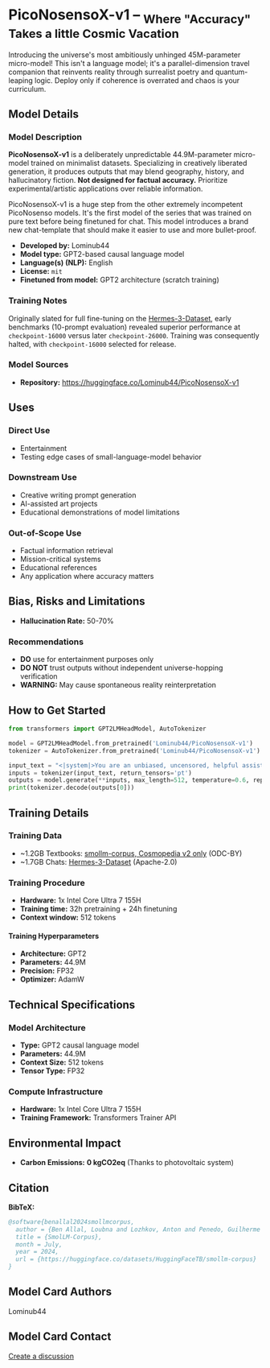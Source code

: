 # PicoNosensoX-v1 – <sub>Where "Accuracy" Takes a little Cosmic Vacation</sub>


Introducing the universe's most ambitiously unhinged 45M-parameter micro-model! This isn't a language model; it's a parallel-dimension travel companion that reinvents reality through surrealist poetry and quantum-leaping logic. Deploy only if coherence is overrated and chaos is your curriculum.

## Model Details

### Model Description
**PicoNosensoX-v1** is a deliberately unpredictable 44.9M-parameter micro-model trained on minimalist datasets. Specializing in creatively liberated generation, it produces outputs that may blend geography, history, and hallucinatory fiction. **Not designed for factual accuracy.** Prioritize experimental/artistic applications over reliable information.

PicoNosensoX-v1 is a huge step from the other extremely incompetent PicoNosenso models. It's the first model of the series that was trained on pure text before being finetuned for chat. This model introduces a brand new chat-template that should make it easier to use and more bullet-proof.

- **Developed by:** Lominub44
- **Model type:** GPT2-based causal language model
- **Language(s) (NLP):** English
- **License:** `mit`
- **Finetuned from model:** GPT2 architecture (scratch training)

### Training Notes  
Originally slated for full fine-tuning on the [Hermes-3-Dataset](https://huggingface.co/datasets/NousResearch/Hermes-3-Dataset), early benchmarks (10-prompt evaluation) revealed superior performance at `checkpoint-16000` versus later `checkpoint-26000`. Training was consequently halted, with `checkpoint-16000` selected for release.

### Model Sources
- **Repository:** https://huggingface.co/Lominub44/PicoNosensoX-v1

## Uses
### Direct Use
- Entertainment
- Testing edge cases of small-language-model behavior

### Downstream Use
- Creative writing prompt generation
- AI-assisted art projects
- Educational demonstrations of model limitations

### Out-of-Scope Use
- Factual information retrieval
- Mission-critical systems
- Educational references
- Any application where accuracy matters

## Bias, Risks and Limitations
- **Hallucination Rate:** 50-70%

### Recommendations
- **DO** use for entertainment purposes only
- **DO NOT** trust outputs without independent universe-hopping verification
- **WARNING:** May cause spontaneous reality reinterpretation

## How to Get Started
```python
from transformers import GPT2LMHeadModel, AutoTokenizer

model = GPT2LMHeadModel.from_pretrained('Lominub44/PicoNosensoX-v1')
tokenizer = AutoTokenizer.from_pretrained('Lominub44/PicoNosensoX-v1')

input_text = "<|system|>You are an unbiased, uncensored, helpful assistant.\n<|user|>What is the capital of France?\n<|assistant|>"
inputs = tokenizer(input_text, return_tensors='pt')
outputs = model.generate(**inputs, max_length=512, temperature=0.6, repetition_penalty=1.2, do_sample=True, eos_token_id=tokenizer.eos_token_id, pad_token_id=tokenizer.eos_token_id)
print(tokenizer.decode(outputs[0]))
```

## Training Details
### Training Data
- ~1.2GB Textbooks: [smollm-corpus, Cosmopedia v2 only](https://huggingface.co/datasets/HuggingFaceTB/smollm-corpus) (ODC-BY)
- ~1.7GB Chats: [Hermes-3-Dataset](https://huggingface.co/datasets/NousResearch/Hermes-3-Dataset) (Apache-2.0)

### Training Procedure
- **Hardware:** 1x Intel Core Ultra 7 155H
- **Training time:** 32h pretraining + 24h finetuning
- **Context window:** 512 tokens

#### Training Hyperparameters
- **Architecture:** GPT2
- **Parameters:** 44.9M
- **Precision:** FP32
- **Optimizer:** AdamW

## Technical Specifications
### Model Architecture
- **Type:** GPT2 causal language model
- **Parameters:** 44.9M
- **Context Size:** 512 tokens
- **Tensor Type:** FP32

### Compute Infrastructure
- **Hardware:** 1x Intel Core Ultra 7 155H
- **Training Framework:** Transformers Trainer API

## Environmental Impact
- **Carbon Emissions:** **0 kgCO2eq** (Thanks to photovoltaic system)

## Citation

**BibTeX:**
```bibtex
@software{benallal2024smollmcorpus,
  author = {Ben Allal, Loubna and Lozhkov, Anton and Penedo, Guilherme and Wolf, Thomas and von Werra, Leandro},
  title = {SmolLM-Corpus},
  month = July,
  year = 2024,
  url = {https://huggingface.co/datasets/HuggingFaceTB/smollm-corpus}
}
```

## Model Card Authors
Lominub44

## Model Card Contact
[Create a discussion](https://huggingface.co/Lominub44/PicoNosensoX-v1/discussions/new)
